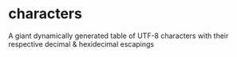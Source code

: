 characters
==========

A giant dynamically generated table of UTF-8 characters with their respective decimal &amp; hexidecimal escapings
